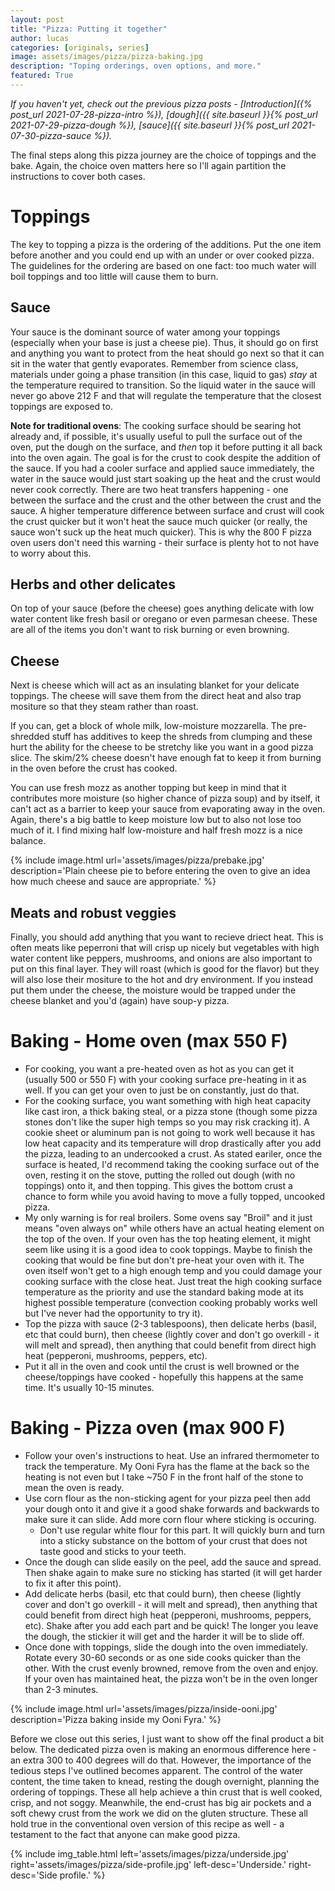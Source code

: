 ```yaml
---
layout: post
title: "Pizza: Putting it together"
author: lucas
categories: [originals, series]
image: assets/images/pizza/pizza-baking.jpg
description: "Toping orderings, oven options, and more."
featured: True
---
```


*If you haven't yet, check out the previous pizza posts -*
*[Introduction]({% post_url 2021-07-28-pizza-intro %}),*
*[dough]({{ site.baseurl }}{% post_url 2021-07-29-pizza-dough %}),*
*[sauce]({{ site.baseurl }}{% post_url 2021-07-30-pizza-sauce %}).*

The final steps along this pizza journey are the choice of toppings and the bake.
Again, the choice oven matters here so I'll again partition the instructions
to cover both cases.

# Toppings
The key to topping a pizza is the ordering of the additions. Put the one item
before another and you could end up with an under or over cooked pizza.
The guidelines for the ordering are based on one fact: too much water will boil toppings and too little will cause them to burn.

## Sauce
Your sauce is the dominant source of water among your toppings (especially when your base is just a cheese pie).
Thus, it should go on first and anything you want to protect from the heat should go next so that it can sit
in the water that gently evaporates. Remember from science class, materials under going a phase transition (in this case, liquid to gas)
*stay* at the temperature required to transition. So the liquid water in the sauce will never go above 212 F and that will
regulate the temperature that the closest toppings are exposed to.

**Note for traditional ovens**: The cooking surface should be searing hot already and, if possible, it's usually useful to
pull the surface out of the oven, put the dough on the surface, and *then* top it before putting it all back into the oven again.
The goal is for the crust to cook despite the addition of the sauce. If you had a cooler surface and applied sauce immediately,
the water in the sauce would just start soaking up the heat and the crust would never cook correctly. There are two heat transfers happening -
one between the surface and the crust and the other between the crust and the sauce. A higher temperature difference between surface and crust
will cook the crust quicker but it won't heat the sauce much quicker (or really, the sauce won't suck up the heat much quicker).
This is why the 800 F pizza oven users don't need this warning - their surface is plenty hot to not have to worry about this.

## Herbs and other delicates
On top of your sauce (before the cheese) goes anything delicate with low water content like fresh basil or oregano or even parmesan cheese.
These are all of the items you don't want to risk burning or even browning.

## Cheese
Next is cheese which will act as an insulating blanket for your delicate toppings. The cheese will save them from the direct heat and
also trap mositure so that they steam rather than roast.

If you can, get a block of whole milk, low-moisture mozzarella. The pre-shredded stuff has additives to keep the shreds from clumping
and these hurt the ability for the cheese to be stretchy like you want in a good pizza slice. The skim/2% cheese doesn't have enough
fat to keep it from burning in the oven before the crust has cooked.

You can use fresh mozz as another topping but keep in mind that it contributes more moisture (so higher chance of pizza soup)
and by itself, it can't act as a barrier to keep your sauce from evaporating away in the oven. Again, there's a big battle to
keep moisture low but to also not lose too much of it. I find mixing half low-moisture and half fresh mozz is a nice balance.

{% include image.html url='assets/images/pizza/prebake.jpg' description='Plain cheese pie to before entering the oven to give an idea how much cheese and sauce are appropriate.' %}

## Meats and robust veggies
Finally, you should add anything that you want to recieve driect heat. This is often meats like peperroni that will crisp up nicely but
vegetables with high water content like peppers, mushrooms, and onions are also important to put on this final layer.
They will roast (which is good for the flavor) but they will also lose their mositure to the hot and dry environment.
If you instead put them under the cheese, the moisture would be trapped under the cheese blanket and you'd (again) have soup-y pizza.

# Baking - Home oven (max 550 F)
- For cooking, you want a pre-heated oven as hot as you can get it (usually 500 or 550 F) with your cooking surface pre-heating in it as well.
If you can get your oven to just be on constantly, just do that.
- For the cooking surface, you want something with high heat capacity like cast iron, a thick baking steal, or a pizza stone
(though some pizza stones don't like the super high temps so you may risk cracking it). A cookie sheet or aluminum pan is not
going to work well because it has low heat capacity and its temperature will drop drastically after you add the pizza, leading to an undercooked a crust.
As stated eariler, once the surface is heated, I'd recommend taking the cooking surface out of the oven, resting it on the stove, putting
the rolled out dough (with no toppings) onto it, and then topping. This gives the bottom crust a chance to form while you avoid having
to move a fully topped, uncooked pizza.
- My only warning is for real broilers. Some ovens say "Broil" and it just means "oven always on" while others have an actual heating
element on the top of the oven. If your oven has the top heating element, it might seem like using it is a good idea to cook toppings.
Maybe to finish the cooking that would be fine but don't pre-heat your oven with it. The oven itself won't get to a high enough temp
and you could damage your cooking surface with the close heat. Just treat the high cooking surface temperature as the priority and use
the standard baking mode at its highest possible temperature (convection cooking probably works well but I've never had the opportunity to try it).
- Top the pizza with sauce (2-3 tablespoons), then delicate herbs (basil, etc that could burn), then cheese (lightly cover and don't
go overkill - it will melt and spread), then anything that could benefit from direct high heat (pepperoni, mushrooms, peppers, etc). 
- Put it all in the oven and cook until the crust is well browned or the cheese/toppings have cooked - hopefully this happens at the same time. It's usually 10-15 minutes.

# Baking - Pizza oven (max 900 F)
- Follow your oven's instructions to heat. Use an infrared thermometer to track the temperature. My Ooni Fyra has the flame at the
back so the heating is not even but I take ~750 F in the front half of the stone to mean the oven is ready.
- Use corn flour as the non-sticking agent for your pizza peel then add your dough onto it and give it a good shake forwards and backwards
to make sure it can slide. Add more corn flour where sticking is occuring.
    - Don't use regular white flour for this part. It will quickly burn and turn into a sticky substance on the bottom of your crust that does not taste good and sticks to your teeth.
- Once the dough can slide easily on the peel, add the sauce and spread. Then shake again to make sure no sticking has started (it will get harder to fix it
after this point).
- Add delicate herbs (basil, etc that could burn), then cheese (lightly cover and don't go overkill - it will melt and spread),
then anything that could benefit from direct high heat (pepperoni, mushrooms, peppers, etc). Shake after you add each part and be quick!
The longer you leave the dough, the stickier it will get and the harder it will be to slide off.
- Once done with toppings, slide the dough into the oven immediately. Rotate every 30-60 seconds or as one side cooks quicker than the other.
With the crust evenly browned, remove from the oven and enjoy. If your oven has maintained heat, the pizza won't be in the oven longer than 2-3 minutes.

{% include image.html url='assets/images/pizza/inside-ooni.jpg' description='Pizza baking inside my Ooni Fyra.' %}

Before we close out this series, I just want to show off the final product a bit below. The dedicated pizza oven
is making an enormous difference here - an extra 300 to 400 degrees will do that. However, the importance of the tedious steps
I've outlined becomes apparent. The control of the water content, the time taken to knead, resting the dough overnight, planning
the ordering of toppings. These all help achieve a thin crust that is well cooked, crisp, and not soggy. Meanwhile,
the end-crust has big air pockets and a soft chewy crust from the work we did on the gluten structure.
These all hold true in the conventional oven version of this recipe as well - a testament to the fact that anyone
can make good pizza.

{% include img_table.html left='assets/images/pizza/underside.jpg' right='assets/images/pizza/side-profile.jpg' left-desc='Underside.' right-desc='Side profile.' %}
